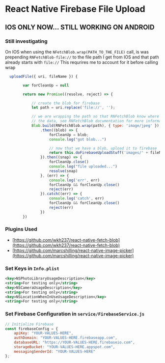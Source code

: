 # React Native Firebase File Upload

## IOS ONLY NOW... STILL WORKING ON ANDROID

### Still investigating
On IOS when using the `NFetchBlob.wrap(PATH_TO_THE_FILE)` call, is was prepending `RNFetchBlob-file://` to the file path I get from IOS and that path already starts with `file://` This requrires me to account for it before calling wrap

```javascript
  uploadFile({ uri, fileName }) {

        var forCleanUp = null

        return new Promise((resolve, reject) => {

            // create the blob for firebase
            let path = uri.replace('file://', '');

            // we are wrapping the path so that RNFetchBlob know where to find
            // the data, see RNFetchBlob documentation for more information
            Blob.build(RNFetchBlob.wrap(path), { type: 'image/jpeg' })
                .then((blob) => {
                    forCleanUp = blob;
                    console.log("got blob...")

                    // now that we have a blob, upload it to firebase
                    return this.doFirebaseUploadStuff('images/' + fileName, blob)
                }).then((snap) => {
                    forCleanUp.close()
                    console.log("file uploaded...")
                    resolve(snap)
                }, (err) => {
                    console.log('err', err)
                    forCleanUp && forCleanUp.close()
                    reject(err)
                }).catch((err) => {
                    console.log('catch', err)
                    forCleanUp && forCleanUp.close()
                    reject(err)
                })
        })
```
### Plugins Used

- [https://github.com/wkh237/react-native-fetch-blob](https://github.com/wkh237/react-native-fetch-blob)
- [https://github.com/marcshilling/react-native-image-picker](https://github.com/marcshilling/react-native-image-picker)

### Set Keys in `Info.plist`
```xml
<key>NSPhotoLibraryUsageDescription</key>
<string>For testing only</string>
<key>NSCameraUsageDescription</key>
<string>For testing only</string>
<key>NSLocationWhenInUseUsageDescription</key>
<string>For testing only</string>
```

### Set Firebase Configuration in  `service/FirebaseService.js`
```javascript
// Initialize Firebase
const firebaseConfig = {
    apiKey: "YOUR-VALUES-HERE",
    authDomain: "YOUR-VALUES-HERE.firebaseapp.com",
    databaseURL: "https://YOUR-VALUES-HERE.firebaseio.com",
    storageBucket: "YOUR-VALUES-HERE.appspot.com",
    messagingSenderId: "YOUR-VALUES-HERE"
};
```